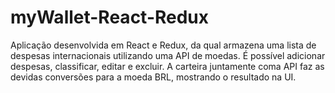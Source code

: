 # myWallet-React-Redux
Aplicação desenvolvida em React e Redux, da qual armazena uma lista de despesas internacionais utilizando uma API de moedas. É possível adicionar despesas,  classificar, editar e excluir. A carteira juntamente coma API faz as devidas conversões para a moeda BRL, mostrando o resultado na UI.

